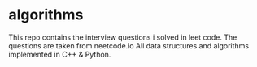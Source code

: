# algorithms
This repo contains the interview questions i solved in leet code.
The questions are taken from neetcode.io
All data structures and algorithms implemented in C++ & Python.

